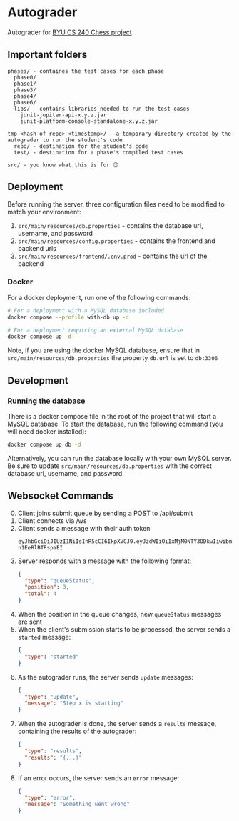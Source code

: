 # Autograder
Autograder for [BYU CS 240 Chess project](https://github.com/softwareconstruction240/softwareconstruction/blob/main/chess/chess.md#readme)

## Important folders
```
phases/ - containes the test cases for each phase
  phase0/
  phase1/
  phase3/
  phase4/
  phase6/
  libs/ - contains libraries needed to run the test cases
    junit-jupiter-api-x.y.z.jar
    junit-platform-console-standalone-x.y.z.jar
  
tmp-<hash of repo>-<timestamp>/ - a temporary directory created by the autograder to run the student's code
  repo/ - destination for the student's code
  test/ - destination for a phase's compiled test cases
  
src/ - you know what this is for 😉
```

## Deployment
Before running the server, three configuration files need to be modified to match your environment:
1. `src/main/resources/db.properties` - contains the database url, username, and password
2. `src/main/resources/config.properties` - contains the frontend and backend urls
3. `src/main/resources/frontend/.env.prod` - contains the url of the backend

### Docker
For a docker deployment, run one of the following commands:
```bash
# For a deployment with a MySQL database included
docker compose --profile with-db up -d

# For a deployment requiring an external MySQL database
docker compose up -d
```

Note, if you are using the docker MySQL database, ensure that in `src/main/resources/db.properties` the property `db.url` is set to `db:3306`

## Development
### Running the database
There is a docker compose file in the root of the project that will start a MySQL database. To start the database, run the following command (you will need docker installed):
```bash
docker compose up db -d
```

Alternatively, you can run the database locally with your own MySQL server. Be sure to update `src/main/resources/db.properties` with the correct database url, username, and password.

## Websocket Commands
0. Client joins submit queue by sending a POST to /api/submit
1. Client connects via /ws
2. Client sends a message with their auth token
    ```jwt
    eyJhbGciOiJIUzI1NiIsInR5cCI6IkpXVCJ9.eyJzdWIiOiIxMjM0NTY3ODkwIiwibmFtZSI6IlBhdWwgaXMgYSBjb29sIGR1ZGUiLCJpYXQiOjE1MTYyMzkwMjJ9.5L4Fjs4D8R1RGDERzyPdSeltqQ_u-n1EeRlBTRspaEI
    ```
3. Server responds with a message with the following format:
    ```json
    {
      "type": "queueStatus",
      "position": 3,
      "total": 4
    }
   ```
4. When the position in the queue changes, new `queueStatus` messages are sent
5. When the client's submission starts to be processed, the server sends a `started` message:
    ```json
    {
      "type": "started"
    }
    ```
6. As the autograder runs, the server sends `update` messages:
    ```json
    {
      "type": "update",
      "message": "Step x is starting"
    }
    ```
7. When the autograder is done, the server sends a `results` message, containing the results of the autograder:
    ```json
    {
      "type": "results",
      "results": "{...}"
    }
    ```
8. If an error occurs, the server sends an `error` message:
    ```json
    {
      "type": "error",
      "message": "Something went wrong"
    }
    ```

